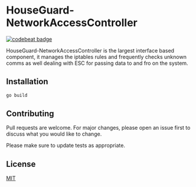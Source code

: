 # HouseGuard-NetworkAccessController

[![codebeat badge](https://codebeat.co/badges/6b6f2a2f-d108-4557-825d-7c1f4ca148f2)](https://codebeat.co/projects/github-com-rubber-duck-999-houseguard-networkaccesscontroller-master)

HouseGuard-NetworkAccessController is the largest interface based component, it manages the iptables rules and frequently checks unknown comms as well dealing with ESC for passing data to and fro on the system.

## Installation

```bash
go build
```


## Contributing
Pull requests are welcome. For major changes, please open an issue first to discuss what you would like to change.

Please make sure to update tests as appropriate.

## License
[MIT](https://github.com/Rubber-Duck-999/HouseGuard-NetworkAccessController/blob/master/LICENSE.txt)
